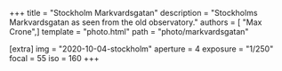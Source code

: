 +++
title = "Stockholm Markvardsgatan"
description = "Stockholms Markvardsgatan as seen from the old observatory."
authors = [ "Max Crone",]
template = "photo.html"
path = "photo/markvardsgatan"

[extra]
img = "2020-10-04-stockholm"
aperture = 4
exposure = "1/250"
focal = 55
iso = 160
+++

